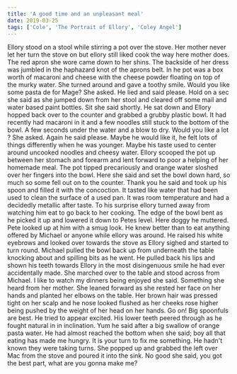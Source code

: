 ```yaml
---
title: 'A good time and an unpleasant meal'
date: 2019-03-25
tags: ['Cole', 'The Portrait of Ellory', 'Coley Angel']
---
```


Ellory stood on a stool while stirring a pot over the stove. Her mother never let her turn the stove on but ellory still liked cook the way here mother does. The red apron she wore came down to her shins. The backside of her dress was jumbled in the haphazard knot of the aprons belt. In he pot was a box worth of macaroni and cheese with the cheese powder floating on top of the murky water. She turned around and gave a toothy smile. Would you like some pasta de for Mage? She asked. He lied and said please. Hold on a sec she said as she jumped down from her stool and cleared off some mail and water based paint bottles. Sit she said shortly. He sat down and Ellory hopped back over to the counter and grabbed a grubby plastic bowl. It had recently had macaroni in it and a few noodles still stuck to the bottom of the bowl. A few seconds under the water and a blow to dry. Would you like a lot ? She asked. Again he said please. Maybe he would like it, he felt lots of things differently when he was younger. Maybe his taste used to center around uncooked noodles and cheesy water. Ellory scooped the pot up between her stomach and forearm and lent forward to poor a helping of her homemade meal. The pot tipped precariously and orange water sloshed over her fingers into the bowl. Here she said and set the bowl down hard, so much so some fell out on to the counter. Thank you he said and took up his spoon and filled it with the concoction. It tasted like water that had been used to clean the surface of a used pan. It was room temperature and had a decidedly metallic after taste. To his surprise ellory turned away from watching him eat to go back to her cooking. The edge of the bowl bent as he picked it up and lowered it down to Petes level. Here doggy he muttered. Pete looked up at him with a smug look. He knew better than to eat anything offered by Michael or anyone while ellory was around. He raised his white eyebrows and looked over towards the stove as Ellory sighed and started to turn round. Michael pulled the bowl back up from underneath the table knocking about and spilling bits as he went. He pulled back his lips and shown his teeth towards Ellory in the most disingenuous smile he had ever accidentally made. She marched over to the table and stood across from Michael. I like to watch my dinners being enjoyed she said. Something she heard from her mother. She leaned forward as she rested her face on her hands and planted her elbows on the table. Her brown hair was pressed tight on her scalp and he nose looked flushed as her cheeks rose higher being pushed by the weight of her head on her hands. Go on! Big spoonfuls are best. He tried to appear excited. His lower teeth peered through as he fought natural in in inclination. Yum he said after a big swallow of orange pasta water. He had almost reached the bottom when she said; boy all that eating has made me hungry. It is your turn to fix me something. He hadn't known they were taking turns. She popped up and grabbed the left over Mac from the stove and poured it into the sink. No good she said, you got the best part, what are you gonna make me?
